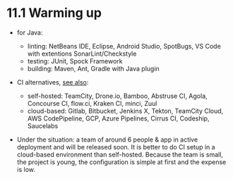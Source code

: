 # 11.1 Warming up

- for Java:
	- linting: NetBeans IDE, Eclipse, Android Studio, SpotBugs, VS Code with extentions SonarLint/Checkstyle
	- testing: JUnit, Spock Framework
	- building: Maven, Ant, Gradle with Java plugin

- CI alternatives, [see also](https://github.com/ligurio/awesome-ci):
	- self-hosted: TeamCity, Drone.io, Bamboo, Abstruse CI, Agola, Concourse CI, flow.ci, Kraken CI, minci, Zuul
	- cloud-based: Gitlab, Bitbucket, Jenkins X, Tekton, TeamCity Cloud, AWS CodePipeline, GCP, Azure Pipelines, Cirrus CI, Codeship, Saucelabs

- Under the situation: a team of around 6 people & app in active deployment and will be released soon. It is better to do CI setup in a cloud-based environment than self-hosted. Because the team is small, the project is young, the configuration is simple at first and the expense is low.

